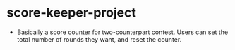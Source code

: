 # score-keeper-project
- Basically a score counter for two-counterpart contest. 
Users can set the total number of rounds they want, and reset the counter.
